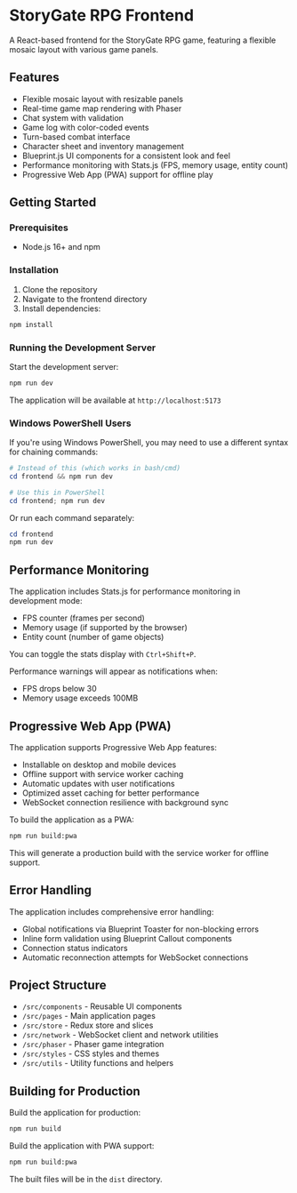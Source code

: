 # StoryGate RPG Frontend

A React-based frontend for the StoryGate RPG game, featuring a flexible mosaic layout with various game panels.

## Features

- Flexible mosaic layout with resizable panels
- Real-time game map rendering with Phaser
- Chat system with validation
- Game log with color-coded events
- Turn-based combat interface
- Character sheet and inventory management
- Blueprint.js UI components for a consistent look and feel
- Performance monitoring with Stats.js (FPS, memory usage, entity count)
- Progressive Web App (PWA) support for offline play

## Getting Started

### Prerequisites

- Node.js 16+ and npm

### Installation

1. Clone the repository
2. Navigate to the frontend directory
3. Install dependencies:

```bash
npm install
```

### Running the Development Server

Start the development server:

```bash
npm run dev
```

The application will be available at `http://localhost:5173`

### Windows PowerShell Users

If you're using Windows PowerShell, you may need to use a different syntax for chaining commands:

```powershell
# Instead of this (which works in bash/cmd)
cd frontend && npm run dev

# Use this in PowerShell
cd frontend; npm run dev
```

Or run each command separately:

```powershell
cd frontend
npm run dev
```

## Performance Monitoring

The application includes Stats.js for performance monitoring in development mode:

- FPS counter (frames per second)
- Memory usage (if supported by the browser)
- Entity count (number of game objects)

You can toggle the stats display with `Ctrl+Shift+P`.

Performance warnings will appear as notifications when:
- FPS drops below 30
- Memory usage exceeds 100MB

## Progressive Web App (PWA)

The application supports Progressive Web App features:

- Installable on desktop and mobile devices
- Offline support with service worker caching
- Automatic updates with user notifications
- Optimized asset caching for better performance
- WebSocket connection resilience with background sync

To build the application as a PWA:

```bash
npm run build:pwa
```

This will generate a production build with the service worker for offline support.

## Error Handling

The application includes comprehensive error handling:

- Global notifications via Blueprint Toaster for non-blocking errors
- Inline form validation using Blueprint Callout components
- Connection status indicators
- Automatic reconnection attempts for WebSocket connections

## Project Structure

- `/src/components` - Reusable UI components
- `/src/pages` - Main application pages
- `/src/store` - Redux store and slices
- `/src/network` - WebSocket client and network utilities
- `/src/phaser` - Phaser game integration
- `/src/styles` - CSS styles and themes
- `/src/utils` - Utility functions and helpers

## Building for Production

Build the application for production:

```bash
npm run build
```

Build the application with PWA support:

```bash
npm run build:pwa
```

The built files will be in the `dist` directory. 
